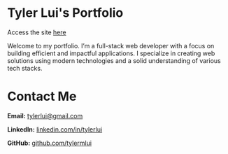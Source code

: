 # Tyler Lui's Portfolio 

Access the site [here](https://tylerlui-portfolio.vercel.app/)

Welcome to my portfolio. I’m a full-stack web developer with a focus on building efficient and impactful applications. I specialize in creating web solutions using modern technologies and a solid understanding of various tech stacks.

# Contact Me

**Email:** tylerlui@gmail.com

**LinkedIn:** [linkedin.com/in/tylerlui](https://www.linkedin.com/in/tyler-lui-82779721b/)

**GitHub:** [github.com/tylermlui](https://github.com/tylermlui/)
